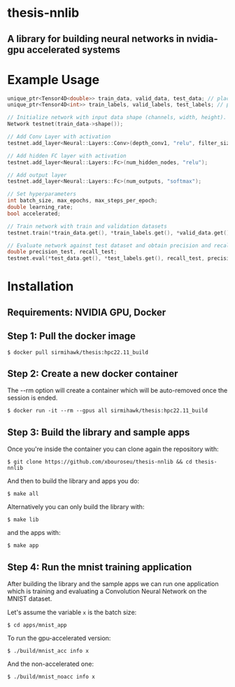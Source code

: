 # thesis-nnlib
## A library for building neural networks in nvidia-gpu accelerated systems

# Example Usage

```cpp
unique_ptr<Tensor4D<double>> train_data, valid_data, test_data; // placeholder. assume initialized
unique_ptr<Tensor4D<int>> train_labels, valid_labels, test_labels; // placeholder. assume initialized

// Initialize network with input data shape (channels, width, height). Batch size is left undefined.
Network testnet(train_data->shape());

// Add Conv Layer with activation
testnet.add_layer<Neural::Layers::Conv>(depth_conv1, "relu", filter_size_conv1, stride_conv1, padding_conv1);

// Add hidden FC layer with activation
testnet.add_layer<Neural::Layers::Fc>(num_hidden_nodes, "relu");

// Add output layer
testnet.add_layer<Neural::Layers::Fc>(num_outputs, "softmax");

// Set hyperparameters
int batch_size, max_epochs, max_steps_per_epoch;
double learning_rate;
bool accelerated;

// Train network with train and validation datasets
testnet.train(*train_data.get(), *train_labels.get(), *valid_data.get(), *valid_labels.get(), batch_size, accelerated, learning_rate, "CrossEntropy", max_epochs, max_steps_per_epoch);

// Evaluate network against test dataset and obtain precision and recall metrics
double precision_test, recall_test;
testnet.eval(*test_data.get(), *test_labels.get(), recall_test, precision_test);
```

# Installation
## Requirements: NVIDIA GPU, Docker

## Step 1: Pull the docker image
```
$ docker pull sirmihawk/thesis:hpc22.11_build
```

## Step 2: Create a new docker container
The --rm option will create a container which will be auto-removed once the session is ended.

```
$ docker run -it --rm --gpus all sirmihawk/thesis:hpc22.11_build
```

## Step 3: Build the library and sample apps
Once you're inside the container you can clone again the repository with:
```
$ git clone https://github.com/xbouroseu/thesis-nnlib && cd thesis-nnlib
```
And then to build the library and apps you do:
```
$ make all
```

Alternatively you can only build the library with:
```
$ make lib
``` 

and the apps with:
```
$ make app
```

## Step 4: Run the mnist training application
After building the library and the sample apps we can run one application which is training and evaluating a Convolution Neural Network on the MNIST dataset.

Let's assume the variable `x` is the batch size:

```
$ cd apps/mnist_app
```

To run the gpu-accelerated version:
```
$ ./build/mnist_acc info x
```

And the non-accelerated one:
```
$ ./build/mnist_noacc info x
```
